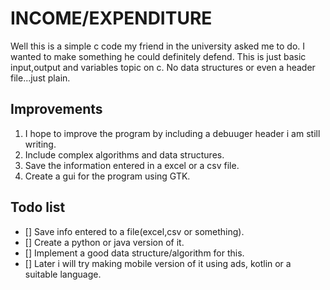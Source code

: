 # INCOME/EXPENDITURE
Well this is a simple c code my friend in the university asked me to do.
I wanted to make something he could definitely defend.
This is just basic input,output and variables topic on c.
No data structures or even a header file...just plain.


## Improvements
1. I hope to improve the program by including a debuuger header i am still writing.
2. Include complex algorithms and data structures.
3. Save the information entered in a excel or a csv file.
4. Create a gui for the program using GTK.

## Todo list

- [] Save info entered to a file(excel,csv or something).
- [] Create a python or java version of it.
- [] Implement a good data structure/algorithm for this.
- [] Later i will try making mobile version of it using ads, kotlin or a suitable language.